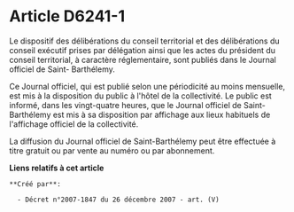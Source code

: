 # Article D6241-1

Le dispositif des délibérations du conseil territorial et des délibérations du conseil exécutif prises par délégation ainsi
que les actes du président du conseil territorial, à caractère réglementaire, sont publiés dans le Journal officiel de Saint-
Barthélemy.

Ce Journal officiel, qui est publié selon une périodicité au moins mensuelle, est mis à la disposition du public à l'hôtel de
la collectivité. Le public est informé, dans les vingt-quatre heures, que le Journal officiel de Saint-Barthélemy est mis à
sa disposition par affichage aux lieux habituels de l'affichage officiel de la collectivité.

La diffusion du Journal officiel de Saint-Barthélemy peut être effectuée à titre gratuit ou par vente au numéro ou par
abonnement.

**Liens relatifs à cet article**

	**Créé par**:

	  - Décret n°2007-1847 du 26 décembre 2007 - art. (V)
